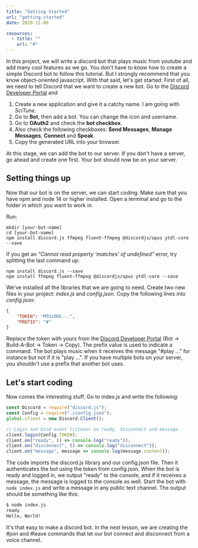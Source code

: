 ```yaml
---
title: "Getting Started"
url: "getting-started"
date: 2020-11-06

resources:
  - title: ""
    url: "#"
---
```


In this project, we will write a discord bot that plays music from youtube and add many cool features as we go. You don't have to know how to create a simple Discord bot to follow this tutorial. But I strongly recommend that you know object-oriented javascript. With that said, let's get started: First of all, we need to tell Discord that we want to create a new bot. Go to the [Discord Developer Portal](https://discord.com/developers/applications) and

1. Create a new application and give it a catchy name. I am going with *SciTune*. 
2. Go to **Bot**, then add a bot. You can change the icon and username.
3. Go to **OAuth2** and check the **bot checkbox**.
4. Also check the following checkboxes: **Send Messages**, **Manage Messages**, **Connect** and **Speak**.
5. Copy the generated URL into your browser. 

At this stage, we can add the bot to our server. If you don't have a server, go ahead and create one first. Your bot should now be on your server.

## Setting things up
Now that our bot is on the server, we can start coding. Make sure that you have npm and node 14 or higher installed. Open a terminal and go to the folder in which you want to work in.

Run:
```batch
mkdir [your-bot-name]
cd [your-bot-name]
npm install discord.js ffmpeg fluent-ffmpeg @discordjs/opus ytdl-core --save
```
If you get an *"Cannot read property 'matches' of undefined"* error, try splitting the last command up:
```batch
npm install discord.js --save
npm install ffmpeg fluent-ffmpeg @discordjs/opus ytdl-core --save
```

We've installed all the libraries that we are going to need. Create two new files in your project: *index.js* and *config.json*. Copy the following lines into *config.json*:
```json
{
	"TOKEN": "MTUzODk...",
	"PREFIX": "#"
}
```
Replace the token with yours from the [Discord Developer Portal](https://discord.com/developers/applications) (Bot -> Build-A-Bot -> Token -> Copy). The prefix value is used to indicate a command. The bot plays music when it receives the message "#play ..." for instance but not if it is "play ...". If you have multiple bots on your server, you shouldn't use a prefix that another bot uses.

## Let's start coding
Now comes the interesting stuff. Go to index.js and write the following:
```js
const Discord = require("discord.js");
const Config = require("./config.json");
global.client = new Discord.Client();

// Login and bind event listener on ready, disconnect and message
client.login(Config.TOKEN);
client.on("ready", () => console.log("ready"));
client.on("disconnect", () => console.log("disconnect"));
client.on("message", message => console.log(message.content));
```
The code imports the discord.js library and our config.json file. Then it authenticates the bot using the token from config.json. When the bot is ready and logged in, we output "ready" to the console, and if it receives a message, the message is logged to the console as well. Start the bot with `node index.js` and write a message in any public text channel. The output should be something like this:
```bash
$ node index.js 
ready
Hello, World!
```
It's that easy to make a discord bot. In the next lesson, we are creating the #join and #leave commands that let our bot connect and disconnect from a voice channel. 
